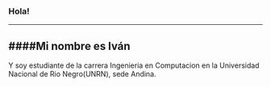 ### Hola!
---
####Mi nombre es Iván
---
Y soy estudiante de la carrera Ingenieria en Computacion en la Universidad Nacional de Rio Negro(UNRN), sede Andina.



<!--
**Iv4P/Iv4P** is a ✨ _special_ ✨ repository because its `README.md` (this file) appears on your GitHub profile.

Here are some ideas to get you started:

- 🔭 I’m currently working on ...
- 🌱 I’m currently learning ...
- 👯 I’m looking to collaborate on ...
- 🤔 I’m looking for help with ...
- 💬 Ask me about ...
- 📫 How to reach me: ...
- 😄 Pronouns: ...
- ⚡ Fun fact: ...
-->

